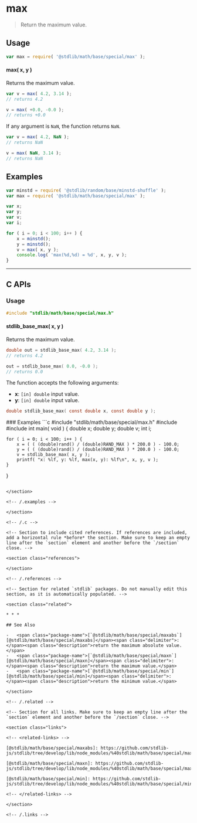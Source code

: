 <!--

@license Apache-2.0

Copyright (c) 2024 The Stdlib Authors.

Licensed under the Apache License, Version 2.0 (the "License");
you may not use this file except in compliance with the License.
You may obtain a copy of the License at

   http://www.apache.org/licenses/LICENSE-2.0

Unless required by applicable law or agreed to in writing, software
distributed under the License is distributed on an "AS IS" BASIS,
WITHOUT WARRANTIES OR CONDITIONS OF ANY KIND, either express or implied.
See the License for the specific language governing permissions and
limitations under the License.

-->

# max

> Return the maximum value.

<!-- Section to include introductory text. Make sure to keep an empty line after the intro `section` element and another before the `/section` close. -->

<section class="intro">

</section>

<!-- /.intro -->

<!-- Package usage documentation. -->

<section class="usage">

## Usage

```javascript
var max = require( '@stdlib/math/base/special/max' );
```

#### max( x, y )

Returns the maximum value.

```javascript
var v = max( 4.2, 3.14 );
// returns 4.2

v = max( +0.0, -0.0 );
// returns +0.0
```

If any argument is `NaN`, the function returns `NaN`.

```javascript
var v = max( 4.2, NaN );
// returns NaN

v = max( NaN, 3.14 );
// returns NaN
```

</section>

<!-- /.usage -->

<!-- Package usage notes. Make sure to keep an empty line after the `section` element and another before the `/section` close. -->

<section class="notes">

</section>

<!-- /.notes -->

<!-- Package usage examples. -->

<section class="examples">

## Examples

<!-- eslint no-undef: "error" -->

```javascript
var minstd = require( '@stdlib/random/base/minstd-shuffle' );
var max = require( '@stdlib/math/base/special/max' );

var x;
var y;
var v;
var i;

for ( i = 0; i < 100; i++ ) {
    x = minstd();
    y = minstd();
    v = max( x, y );
    console.log( 'max(%d,%d) = %d', x, y, v );
}
```

</section>

<!-- /.examples -->

<!-- C interface documentation. -->

* * *

<section class="c">

## C APIs

<!-- Section to include introductory text. Make sure to keep an empty line after the intro `section` element and another before the `/section` close. -->

<section class="intro">

</section>

<!-- /.intro -->

<!-- C usage documentation. -->

<section class="usage">

### Usage

```c
#include "stdlib/math/base/special/max.h"
```

#### stdlib_base_max( x, y )

Returns the maximum value.

```c
double out = stdlib_base_max( 4.2, 3.14 );
// returns 4.2

out = stdlib_base_max( 0.0, -0.0 );
// returns 0.0
```

The function accepts the following arguments:

-   **x**: `[in] double` input value.
-   **y**: `[in] double` input value.

```c
double stdlib_base_max( const double x, const double y );
```
</section>
<!-- /.usage -->
<!-- C API usage notes. Make sure to keep an empty line after the `section` element and another before the `/section` close. -->
<section class="notes">
</section>
<!-- /.notes -->
<!-- C API usage examples. -->
<section class="examples">
### Examples
```c
#include "stdlib/math/base/special/max.h"
#include <stdlib.h>
#include <stdio.h>
int main( void ) {
    double x;
    double y;
    double v;
    int i;
    
    for ( i = 0; i < 100; i++ ) {
        x = ( ( (double)rand() / (double)RAND_MAX ) * 200.0 ) - 100.0;
        y = ( ( (double)rand() / (double)RAND_MAX ) * 200.0 ) - 100.0;
        v = stdlib_base_max( x, y );
        printf( "x: %lf, y: %lf, max(x, y): %lf\n", x, y, v );
    }
}
```

</section>

<!-- /.examples -->

</section>

<!-- /.c -->

<!-- Section to include cited references. If references are included, add a horizontal rule *before* the section. Make sure to keep an empty line after the `section` element and another before the `/section` close. -->

<section class="references">

</section>

<!-- /.references -->

<!-- Section for related `stdlib` packages. Do not manually edit this section, as it is automatically populated. -->

<section class="related">

* * *

## See Also

-   <span class="package-name">[`@stdlib/math/base/special/maxabs`][@stdlib/math/base/special/maxabs]</span><span class="delimiter">: </span><span class="description">return the maximum absolute value.</span>
-   <span class="package-name">[`@stdlib/math/base/special/maxn`][@stdlib/math/base/special/maxn]</span><span class="delimiter">: </span><span class="description">return the maximum value.</span>
-   <span class="package-name">[`@stdlib/math/base/special/min`][@stdlib/math/base/special/min]</span><span class="delimiter">: </span><span class="description">return the minimum value.</span>

</section>

<!-- /.related -->

<!-- Section for all links. Make sure to keep an empty line after the `section` element and another before the `/section` close. -->

<section class="links">

<!-- <related-links> -->

[@stdlib/math/base/special/maxabs]: https://github.com/stdlib-js/stdlib/tree/develop/lib/node_modules/%40stdlib/math/base/special/maxabs

[@stdlib/math/base/special/maxn]: https://github.com/stdlib-js/stdlib/tree/develop/lib/node_modules/%40stdlib/math/base/special/maxn

[@stdlib/math/base/special/min]: https://github.com/stdlib-js/stdlib/tree/develop/lib/node_modules/%40stdlib/math/base/special/min

<!-- </related-links> -->

</section>

<!-- /.links -->
